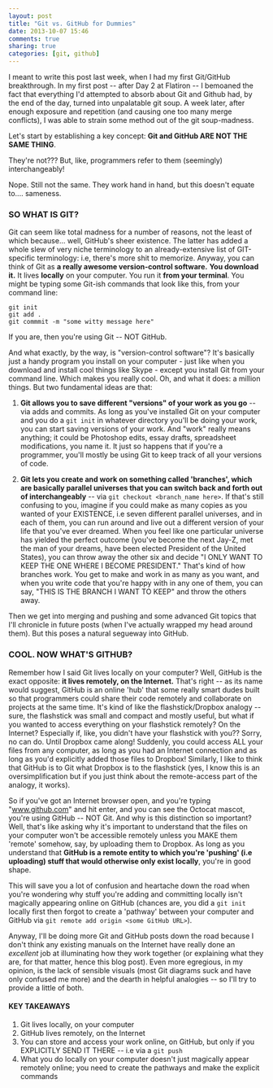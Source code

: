 ```yaml
---
layout: post
title: "Git vs. GitHub for Dummies"
date: 2013-10-07 15:46
comments: true
sharing: true
categories: [git, github]
---
```


I meant to write this post last week, when I had my first Git/GitHub breakthrough. In my first post -- after Day 2 at Flatiron -- I bemoaned the fact that everything I'd attempted to absorb about Git and Github had, by the end of the day, turned into unpalatable git soup. A week later, after enough exposure and repetition (and causing one too many merge conflicts), I was able to strain some method out of the git soup-madness. 

Let's start by establishing a key concept: <b>Git and GitHub ARE NOT THE SAME THING</b>. 

They're not??? But, like, programmers refer to them (seemingly) interchangeably! 

Nope. Still not the same. They work hand in hand, but this doesn't equate to.... sameness. 

<h3>SO WHAT IS GIT?</h3>
Git can seem like total madness for a number of reasons, not the least of which because... well, GitHub's sheer existence. The latter has added a whole slew of very niche terminology to an already-extensive list of GIT-specific terminology: i.e, there's more shit to memorize. Anyway, you can think of Git as <b>a really awesome version-control software.</b> <b>You download it.</b> It lives <b>locally</b> on your computer. You run it <b>from your terminal</b>. You might be typing some Git-ish commands that look like this, from your command line:

`git init`<br>
`git add .`<br>
`git commmit -m "some witty message here"`<br>

If you are, then you're using Git -- NOT GitHub. 

And what exactly, by the way, is "version-control software"? It's basically just a handy program you install on your computer - just like when you download and install cool things like Skype - except you install Git from your command line. Which makes you really cool. Oh, and what it does: a million things. But two fundamental ideas are that:

1) <b>Git allows you to save different "versions" of your work as you go</b> -- via adds and commits. As long as you've installed Git on your computer and you do a `git init` in whatever directory you'll be doing your work, you can start saving versions of your work. And "work" really means anything; it could be Photoshop edits, essay drafts, spreadsheet modifications, you name it. It just so happens that if you're a programmer, you'll mostly be using Git to keep track of all your versions of code.

2) <b>Git lets you create and work on something called 'branches', which are basically parallel universes that you can switch back and forth out of interchangeably</b> -- via `git checkout <branch_name here>`. If that's still confusing to you, imagine if you could make as many copies as you wanted of your EXISTENCE, i.e seven different parallel universes, and in each of them, you can run around and live out a different version of your life that you've ever dreamed. When you feel like one particular universe has yielded the perfect outcome (you've become the next Jay-Z, met the man of your dreams, have been elected President of the United States), you can throw away the other six and decide "I ONLY WANT TO KEEP THE ONE WHERE I BECOME PRESIDENT." That's kind of how branches work. You get to make and work in as many as you want, and when you write code that you're happy with in any one of them, you can say, "THIS IS THE BRANCH I WANT TO KEEP" and throw the others away. 

Then we get into merging and pushing and some advanced Git topics that I'll chronicle in future posts (when I've actually wrapped my head around them). But this poses a natural segueway into GitHub.


<h3>COOL. NOW WHAT'S GITHUB?</h3>

Remember how I said Git lives locally on your computer? Well, GitHub is the exact opposite: <b>it lives remotely, on the Internet.</b> That's right -- as its name would suggest, GitHub is an online 'hub' that some really smart dudes built so that programmers could share their code remotely and collaborate on projects at the same time. It's kind of like the flashstick/Dropbox analogy -- sure, the flashstick was small and compact and mostly useful, but what if you wanted to access everything on your flashstick remotely? On the Internet? Especially if, like, you didn't have your flashstick with you?? Sorry, no can do. Until Dropbox came along! Suddenly, you could access ALL your files from any computer, as long as you had an Internet connection and as long as you'd explicitly added those files to Dropbox! Similarly, I like to think that GitHub is to Git what Dropbox is to the flashstick (yes, I know this is an oversimplification but if you just think about the remote-access part of the analogy, it works). 

So if you've got an Internet browser open, and you're typing "www.github.com" and hit enter, and you can see the Octocat mascot, you're using GitHub -- NOT Git. And why is this distinction so important? Well, that's like asking why it's important to understand that the files on your computer won't be accessible remotely unless you MAKE them 'remote' somehow, say, by uploading them to Dropbox. As long as you understand that <b>GitHub is a remote entity to which you're 'pushing' (i.e uploading) stuff that would otherwise only exist locally</b>, you're in good shape.

This will save you a lot of confusion and heartache down the road when you're wondering why stuff you're adding and committing locally isn't magically appearing online on GitHub (chances are, you did a `git init` locally first then forgot to create a 'pathway' between your computer and GitHub via `git remote add origin <some GitHub URL>`).

Anyway, I'll be doing more Git and GitHub posts down the road because I don't think any existing manuals on the Internet have really done an <em>excellent</em> job at illuminating how they work together (or explaining what they are, for that matter, hence this blog post). Even more egregious, in my opinion, is the lack of sensible visuals (most Git diagrams suck and have only confused me more) and the dearth in helpful analogies -- so I'll try to provide a little of both. 

<h4>KEY TAKEAWAYS</h4>

1. Git lives locally, on your computer
2. GitHub lives remotely, on the Internet
3. You can store and access your work online, on GitHub, but only if you EXPLICITLY SEND IT THERE -- i.e via a `git push` 
4. What you do locally on your computer doesn't just magically appear remotely online; you need to create the pathways and make the explicit commands
